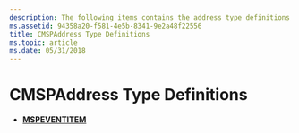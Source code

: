 ```yaml
---
description: The following items contains the address type definitions.
ms.assetid: 94358a20-f581-4e5b-8341-9e2a48f22556
title: CMSPAddress Type Definitions
ms.topic: article
ms.date: 05/31/2018
---
```


# CMSPAddress Type Definitions

-   [**MSPEVENTITEM**](/windows/desktop/api/Mspaddr/ns-mspaddr-mspeventitem)

 

 



